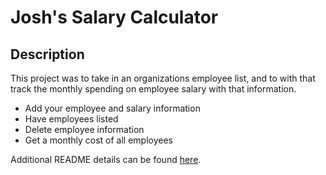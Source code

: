 # Josh's Salary Calculator

## Description

This project was to take in an organizations employee list, and to with that track the monthly spending on employee salary with that information.

- Add your employee and salary information
- Have employees listed
- Delete employee information
- Get a monthly cost of all employees

Additional README details can be found [here](https://github.com/PrimeAcademy/readme-template/blob/master/README.md).
